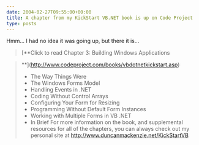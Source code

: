 ```yaml
---
date: 2004-02-27T09:55:00+00:00
title: A chapter from my KickStart VB.NET book is up on Code Project
type: posts
---
```

Hmm... I had no idea it was going up, but there it is...

> [**Click to read Chapter 3: Building Windows Applications

>**](http://www.codeproject.com/books/vbdotnetkickstart.asp)
>
>   * The Way Things Were
>   * The Windows Forms Model
>   * Handling Events in .NET
>   * Coding Without Control Arrays
>   * Configuring Your Form for Resizing
>   * Programming Without Default Form Instances
>   * Working with Multiple Forms in VB .NET
>   * In Brief
For more information on the book, and supplemental resources for all of the chapters, you can always check out my personal site at <http://www.duncanmackenzie.net/KickStartVB>
